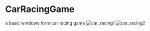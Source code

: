 # CarRacingGame
a basic windows form car racing game
![car_racing1](https://github.com/user-attachments/assets/1c5fc20b-c355-480a-8027-b5db1f3458f8)
![car_racing2](https://github.com/user-attachments/assets/49655b58-e826-490f-83f2-775bd20186fb)

